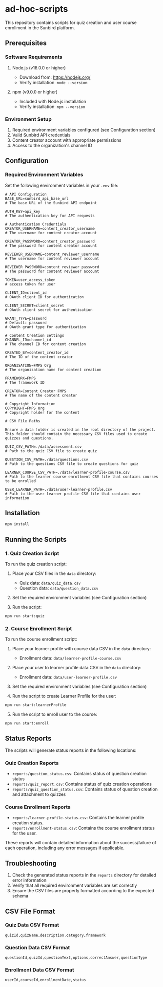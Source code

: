 # ad-hoc-scripts

This repository contains scripts for quiz creation and user course enrollment in the Sunbird platform.

## Prerequisites

### Software Requirements
1. Node.js (v18.0.0 or higher)
   - Download from: https://nodejs.org/
   - Verify installation: `node --version`

2. npm (v9.0.0 or higher)
   - Included with Node.js installation
   - Verify installation: `npm --version`


### Environment Setup
1. Required environment variables configured (see Configuration section)
2. Valid Sunbird API credentials
3. Content creator account with appropriate permissions
4. Access to the organization's channel ID

## Configuration

### Required Environment Variables

Set the following environment variables in your `.env` file:

```env
# API Configuration
BASE_URL=sunbird_api_base_url
# The base URL of the Sunbird API endpoint

AUTH_KEY=api_key
# The authentication key for API requests

# Authentication Credentials
CREATOR_USERNAME=content_creator_username
# The username for content creator account

CREATOR_PASSWORD=content_creator_password
# The password for content creator account

REVIEWER_USERNAME=content_reviewer_username
# The username for content reviewer account

REVIEWER_PASSWORD=content_reviewer_password
# The password for content reviewer account

TOKEN=user_access_token
# access token for user

CLIENT_ID=client_id
# OAuth client ID for authentication

CLIENT_SECRET=client_secret
# OAuth client secret for authentication

GRANT_TYPE=password
# Default: password
# OAuth grant type for authentication

# Content Creation Settings
CHANNEL_ID=channel_id
# The channel ID for content creation

CREATED_BY=content_creator_id
# The ID of the content creator

ORGANISATION=FMPS Org
# The organization name for content creation

FRAMEWORK=FMPS
# The framework ID

CREATOR=Content Creator FMPS
# The name of the content creator

# Copyright Information
COPYRIGHT=FMPS Org
# Copyright holder for the content

# CSV File Paths

Ensure a data folder is created in the root directory of the project. This folder should contain the necessary CSV files used to create quizzes and questions.

QUIZ_CSV_PATH=./data/assessment.csv
# Path to the quiz CSV file to create quiz

QUESTION_CSV_PATH=./data/questions.csv
# Path to the questions CSV file to create questions for quiz

LEARNER_COURSE_CSV_PATH=./data/learner-profile-course.csv
# Path to the learner course enrollment CSV file that contains courses to be enrolled

USER_LEARNER_PATH=./data/user-learner-profile.csv
# Path to the user learner profile CSV file that contains user information
```

## Installation

```bash
npm install
```

## Running the Scripts

### 1. Quiz Creation Script

To run the quiz creation script:

1. Place your CSV files in the `data` directory:
   - Quiz data: `data/quiz_data.csv`
   - Question data: `data/question_data.csv`

2. Set the required environment variables (see Configuration section)

3. Run the script:
```bash
npm run start:quiz
```

### 2. Course Enrollment Script

To run the course enrollment script:

1. Place your learner profile with course data CSV in the `data` directory:
   - Enrollment data: `data/learner-profile-course.csv`

2. Place your user to learner profile data CSV in the `data` directory:
   - Enrollment data: `data/user-learner-profile.csv`

3. Set the required environment variables (see Configuration section)

4. Run the script to create Learner Profile for the user:
```bash
npm run start:learnerProfile
```

5. Run the script to enroll user to the course:
```bash
npm run start:enroll
```

## Status Reports

The scripts will generate status reports in the following locations:

### Quiz Creation Reports
- `reports/question_status.csv`: Contains status of question creation status
- `reports/quiz_report.csv`: Contains status of quiz creation operations
- `reports/quiz_question_status.csv`: Contains status of question creation and attachment to quizzes

### Course Enrollment Reports
- `reports/learner-profile-status.csv`: Contains the learner profile creation status.
- `reports/enrollment-status.csv`: Contains the course enrollment status for the user.

These reports will contain detailed information about the success/failure of each operation, including any error messages if applicable.

## Troubleshooting

1. Check the generated status reports in the `reports` directory for detailed error information
2. Verify that all required environment variables are set correctly
3. Ensure the CSV files are properly formatted according to the expected schema

## CSV File Format

### Quiz Data CSV Format
```csv
quizId,quizName,description,category,framework
```

### Question Data CSV Format
```csv
questionId,quizId,questionText,options,correctAnswer,questionType
```

### Enrollment Data CSV Format
```csv
userId,courseId,enrollmentDate,status
```